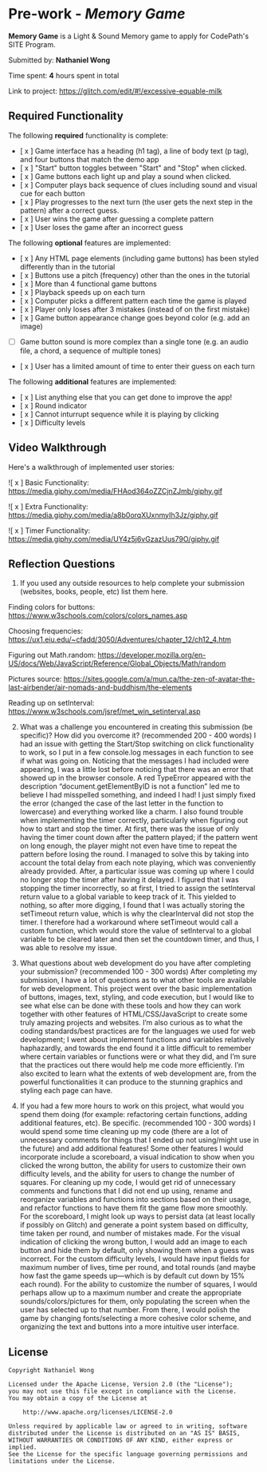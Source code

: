 # Pre-work - *Memory Game*

**Memory Game** is a Light & Sound Memory game to apply for CodePath's SITE Program. 

Submitted by: **Nathaniel Wong**

Time spent: **4** hours spent in total

Link to project: https://glitch.com/edit/#!/excessive-equable-milk

## Required Functionality

The following **required** functionality is complete:

* [ x ] Game interface has a heading (h1 tag), a line of body text (p tag), and four buttons that match the demo app
* [ x ] "Start" button toggles between "Start" and "Stop" when clicked. 
* [ x ] Game buttons each light up and play a sound when clicked. 
* [ x ] Computer plays back sequence of clues including sound and visual cue for each button
* [ x ] Play progresses to the next turn (the user gets the next step in the pattern) after a correct guess. 
* [ x ] User wins the game after guessing a complete pattern
* [ x ] User loses the game after an incorrect guess

The following **optional** features are implemented:

* [ x ] Any HTML page elements (including game buttons) has been styled differently than in the tutorial
* [ x ] Buttons use a pitch (frequency) other than the ones in the tutorial
* [ x ] More than 4 functional game buttons
* [ x ] Playback speeds up on each turn
* [ x ] Computer picks a different pattern each time the game is played
* [ x ] Player only loses after 3 mistakes (instead of on the first mistake)
* [ x ] Game button appearance change goes beyond color (e.g. add an image)
* [ ] Game button sound is more complex than a single tone (e.g. an audio file, a chord, a sequence of multiple tones)
* [ x ] User has a limited amount of time to enter their guess on each turn

The following **additional** features are implemented:

- [ x ] List anything else that you can get done to improve the app!
- [ x ] Round indicator
- [ x ] Cannot inturrupt sequence while it is playing by clicking
- [ x ] Difficulty levels


## Video Walkthrough

Here's a walkthrough of implemented user stories:

![ x ] Basic Functionality: https://media.giphy.com/media/FHAod364oZZCjnZJmb/giphy.gif

![ x ] Extra Functionality: https://media.giphy.com/media/a8b0orqXUxnmyIh3Jz/giphy.gif

![ x ] Timer Functionality: https://media.giphy.com/media/UY4z5j6vGzazUus79O/giphy.gif


## Reflection Questions
1. If you used any outside resources to help complete your submission (websites, books, people, etc) list them here. 

Finding colors for buttons: https://www.w3schools.com/colors/colors_names.asp

Choosing frequencies: https://ux1.eiu.edu/~cfadd/3050/Adventures/chapter_12/ch12_4.htm

Figuring out Math.random: https://developer.mozilla.org/en-US/docs/Web/JavaScript/Reference/Global_Objects/Math/random

Pictures source: https://sites.google.com/a/mun.ca/the-zen-of-avatar-the-last-airbender/air-nomads-and-buddhism/the-elements

Reading up on setInterval: https://www.w3schools.com/jsref/met_win_setinterval.asp

2. What was a challenge you encountered in creating this submission (be specific)? How did you overcome it? (recommended 200 - 400 words) 
I had an issue with getting the Start/Stop switching on click functionality to work, so I put in a few console.log messages in each function to see if what was going on. Noticing that the messages I had included were appearing, I was a little lost before noticing that there was an error that showed up in the browser console. A red TypeError appeared with the description “document.getElementByID is not a function” led me to believe I had misspelled something, and indeed I had! I just simply fixed the error (changed the case of the last letter in the function to lowercase) and everything worked like a charm.
I also found trouble when implementing the timer correctly, particularly when figuring out how to start and stop the timer. At first, there was the issue of only having the timer count down after the pattern played; if the pattern went on long enough, the player might not even have time to repeat the pattern before losing the round. I managed to solve this by taking into account the total delay from each note playing, which was conveniently already provided. After, a particular issue was coming up where I could no longer stop the timer after having it delayed. I figured that I was stopping the timer incorrectly, so at first, I tried to assign the setInterval return value to a global variable to keep track of it. This yielded to nothing, so after more digging, I found that I was actually storing the setTimeout return value, which is why the clearInterval did not stop the timer. I therefore had a workaround where setTimeout would call a custom function, which would store the value of setInterval to a global variable to be cleared later and then set the countdown timer, and thus, I was able to resolve my issue.


3. What questions about web development do you have after completing your submission? (recommended 100 - 300 words) 
After completing my submission, I have a lot of questions as to what other tools are available for web development. This project went over the basic implementation of buttons, images, text, styling, and code execution, but I would like to see what else can be done with these tools and how they can work together with other features of HTML/CSS/JavaScript to create some truly amazing projects and websites. I’m also curious as to what the coding standards/best practices  are for the languages we used for web development; I went about implement functions and variables relatively haphazardly, and towards the end found it a little difficult to remember where certain variables or functions were or what they did, and I’m sure that the practices out there would help me code more efficiently. I’m also excited to learn what the extents of web development are, from the powerful functionalities it can produce to the stunning graphics and styling each page can have.

4. If you had a few more hours to work on this project, what would you spend them doing (for example: refactoring certain functions, adding additional features, etc). Be specific. (recommended 100 - 300 words) 
I would spend some time cleaning up my code (there are a lot of unnecessary comments for things that I ended up not using/might use in the future) and add additional features! Some other features I would incorporate include a scoreboard, a visual indication to show when you clicked the wrong button, the ability for users to customize their own difficulty levels, and the ability for users to change the number of squares.
For cleaning up my code, I would get rid of unnecessary comments and functions that I did not end up using, rename and reorganize variables and functions into sections based on their usage, and refactor functions to have them fit the game flow more smoothly.
For the scoreboard, I might look up ways to persist data (at least locally if possibly on Glitch) and generate a point system based on difficulty, time taken per round, and number of mistakes made.
For the visual indication of clicking the wrong button, I would add an image to each button and hide them by default, only showing them when a guess was incorrect.
For the custom difficulty levels, I would have input fields for maximum number of lives, time per round, and total rounds (and maybe how fast the game speeds up—which is by default cut down by 15% each round).
For the ability to customize the number of squares, I would perhaps allow up to a maximum number and create the appropriate sounds/colors/pictures for them, only populating the screen when the user has selected up to that number.
From there, I would polish the game by changing fonts/selecting a more cohesive color scheme, and organizing the text and buttons into a more intuitive user interface.



## License

    Copyright Nathaniel Wong

    Licensed under the Apache License, Version 2.0 (the "License");
    you may not use this file except in compliance with the License.
    You may obtain a copy of the License at

        http://www.apache.org/licenses/LICENSE-2.0

    Unless required by applicable law or agreed to in writing, software
    distributed under the License is distributed on an "AS IS" BASIS,
    WITHOUT WARRANTIES OR CONDITIONS OF ANY KIND, either express or implied.
    See the License for the specific language governing permissions and
    limitations under the License.